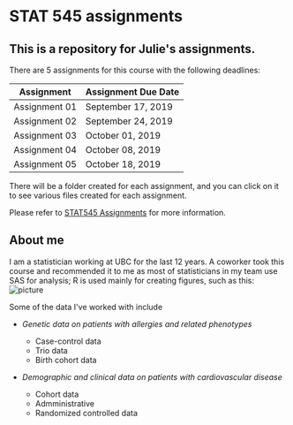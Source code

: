 
# STAT 545 assignments
## This is a repository for Julie's assignments.

There are 5 assignments for this course with the following deadlines:

|Assignment     |	Assignment Due Date|
|---------------|--------------------|
|Assignment 01	| September 17, 2019|
|Assignment 02	| September 24, 2019|
|Assignment 03	| October 01, 2019|
|Assignment 04	| October 08, 2019|
|Assignment 05	| October 18, 2019|

There will be a folder created for each assignment, and you can click on it to see various files created for each assignment.

Please refer to [STAT545 Assignments](https://stat545.stat.ubc.ca/evaluation/assignments/) for more information.


## About me
I am a statistician working at UBC for the last 12 years.  A coworker took this course and recommended it to me as most of statisticians in my team use SAS for analysis; R is used mainly for creating figures, such as this:
![picture](https://user-images.githubusercontent.com/44685673/64574868-ff2e8400-d325-11e9-82db-5cafc5552498.jpg)

Some of the data I've worked with include
- *Genetic data on patients with allergies and related phenotypes*
  - Case-control data
  - Trio data
  - Birth cohort data

- *Demographic and clinical data on patients with cardiovascular disease*
  - Cohort data
  - Admministrative 
  - Randomized controlled data


